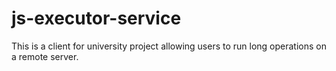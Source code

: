 # js-executor-service

This is a client for university project allowing users to run long operations on a remote server. 
